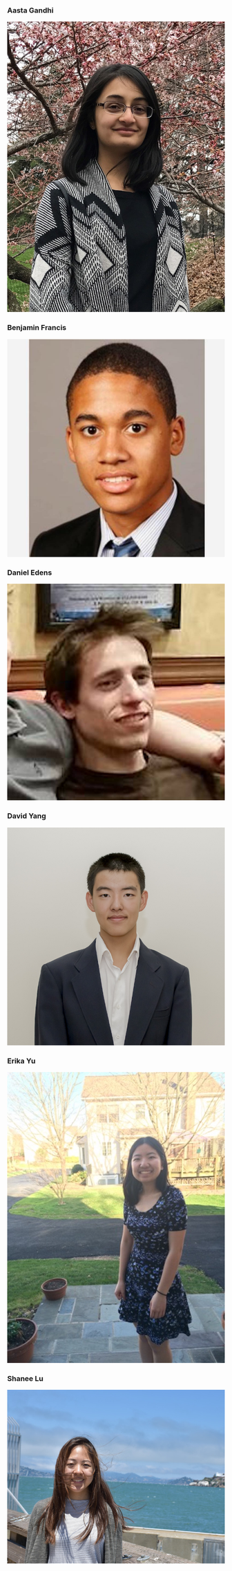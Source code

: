 ### Aasta Gandhi

![](./TeamPhotos/Aasta.jpg)

### Benjamin Francis

![](./TeamPhotos/Ben.jpg)

### Daniel Edens

![](./TeamPhotos/Daniel.jpg)

### David Yang

![](./TeamPhotos/David.jpg)

### Erika Yu

![](./TeamPhotos/Erika.jpg)

### Shanee Lu

![](./TeamPhotos/Shanee.jpg)
